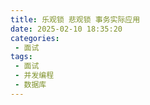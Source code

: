 ```yaml
---
title: 乐观锁 悲观锁 事务实际应用
date: 2025-02-10 18:35:20
categories:
 - 面试
tags:
 - 面试
 - 并发编程
 - 数据库
---
```


```java

```

